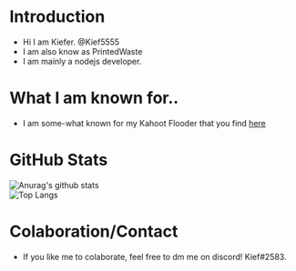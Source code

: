# Introduction
- Hi I am Kiefer. @Kief5555
- I am also know as PrintedWaste
- I am mainly a nodejs developer.


# What I am known for..
* I am some-what known for my Kahoot Flooder that you find [here](https://www.github.com/kief5555/kahoot-flooder)

# GitHub Stats 
![Anurag's github stats](https://github-readme-stats.vercel.app/api?username=Kief5555&show_icons=true&theme=dark)<br>
![Top Langs]()

# Colaboration/Contact
- If you like me to colaborate, feel free to dm me on discord! Kief#2583.



